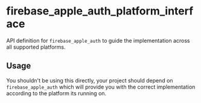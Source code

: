 # firebase_apple_auth_platform_interface

API definition for `firebase_apple_auth` to guide the implementation across all supported platforms.

## Usage

You shouldn't be using this directly, your project should depend on `firebase_apple_auth` which will provide you
with the correct implementation according to the platform its running on.